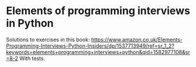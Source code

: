 # Elements of programming interviews in Python

Solutions to exercises in this book: https://www.amazon.co.uk/Elements-Programming-Interviews-Python-Insiders/dp/1537713949/ref=sr_1_2?keywords=elements+programming+interviews+python&qid=1582977108&sr=8-2
With tests. 
